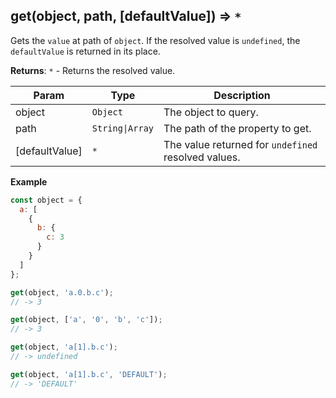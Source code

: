 <a name="get"></a>

## get(object, path, [defaultValue]) ⇒ <code>\*</code>

Gets the `value` at path of `object`. If the resolved value is `undefined`, the `defaultValue` is returned in its place.

**Returns**: <code>\*</code> - Returns the resolved value.  

| Param | Type | Description |
| --- | --- | --- |
| object | <code>Object</code> | The object to query. |
| path | <code>String\|Array</code> | The path of the property to get. |
| [defaultValue] | <code>\*</code> | The value returned for `undefined` resolved values. |

**Example**
```js
const object = {
  a: [
    {
      b: {
        c: 3
      }
    }
  ]
};

get(object, 'a.0.b.c');
// -> 3

get(object, ['a', '0', 'b', 'c']);
// -> 3

get(object, 'a[1].b.c');
// -> undefined

get(object, 'a[1].b.c', 'DEFAULT');
// -> 'DEFAULT'
```
